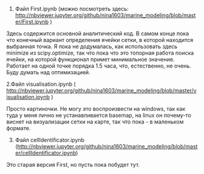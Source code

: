 1. Файл First.ipynb (можно посмотреть здесь:
http://nbviewer.jupyter.org/github/nina1603/marine_modeling/blob/master/First.ipynb )

Здесь содержится основной аналитический код. В самом конце пока что конечный вариант определения ячейки сетки, в которой находится выбранная точка. Я пока не додумалась, как использовать здесь minimize из scipy.optimize, так что пока что это топорная работа поиска ячейки, на которой функционал примет минимальное значение. Работает на одной точке порядка 1.5 часа, что, естественно, не очень. Буду думать над оптимизацией.

2.Файл visualisation.ipynb ( http://nbviewer.jupyter.org/github/nina1603/marine_modeling/blob/master/visualisation.ipynb )

Просто картиночки. Не могу это воспроизвести на windows, так как туда у меня лично не устанавливается basemap, на linux он почему-то виснет на визуализации сетки на карте, так что пока - в маленьком формате.

3. Файл cellIdentificator.ipynb (http://nbviewer.jupyter.org/github/nina1603/marine_modeling/blob/master/cellIdentificator.ipynb)

Это старая версия First, но пусть пока побудет тут.
